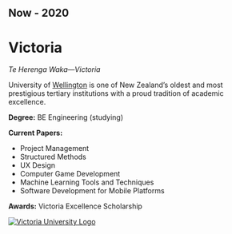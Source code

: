 ## Now - 2020

# Victoria

_Te Herenga Waka—Victoria_

University of [Wellington](https://www.wgtn.ac.nz/about) is one of New Zealand’s oldest and most prestigious tertiary institutions with a proud tradition of academic excellence.

**Degree:** BE Engineering (studying)

**Current Papers:**

-   Project Management
-   Structured Methods
-   UX Design
-   Computer Game Development
-   Machine Learning Tools and Techniques
-   Software Development for Mobile Platforms

**Awards:** Victoria Excellence Scholarship

[![Victoria University Logo](https://i1.sndcdn.com/avatars-000751225282-2lnuu5-original.jpg)](https://www.wgtn.ac.nz/about)
